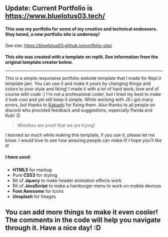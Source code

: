 ## Update: Current Portfolio is https://www.bluelotus03.tech/

#### This was my portfolio for some of my creative and technical endeavors. Stay tuned, a new portfolio site is underway!
See site: https://bluelotus03.github.io/portfolio-site/

#### This site was created with a template on replit. See information from the original template creator below. 

---

This is a simple responsive portfolio website template that I made for Repl.it template jam. You can use it and make it yours by changing things and colors to your style and liking! I made it with a lot of hard work, love and of course with code :) I'm not a professional coder, but i tried my best to make it look cool and yet still keep it simple. While working with JS i got many errors, but thanks to [Kakashi](https://repl.it/@apoorvsingal) for fixing them. Also thanks to all people on discord who provided feedback and suggestions, especially Panda and Kub! :D

> Mistakes are proof that we are trying!

I learned so much while making this template, if you use it, please let me know. I would love to see how amazing people can make it! I hope you'll like it!

##### I have used:
+ **HTML5** for markup
+ Pure **CSS3** for styling 
+ Bit of **Jquery** to make header animation effects work
+ Bit of **JavaScript** to make a hamburger menu to work on mobile devices 
+ **Font Awesome** for Icons 
+ **Unsplash** for Images 

You can add more things to make it even cooler! The comments in the code will help you navigate through it. Have a nice day! :D 
--- 
